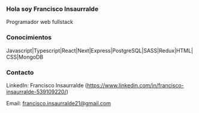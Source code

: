 ### Hola soy Francisco Insaurralde
Programador web fullstack

### Conocimientos
Javascript|Typescript|React|Next|Express|PostgreSQL|SASS|Redux|HTML|CSS|MongoDB

### Contacto
LinkedIn: Francisco Insaurralde (https://www.linkedin.com/in/francisco-insaurralde-539109220/)

Email: francisco.insaurralde21@gmail.com

